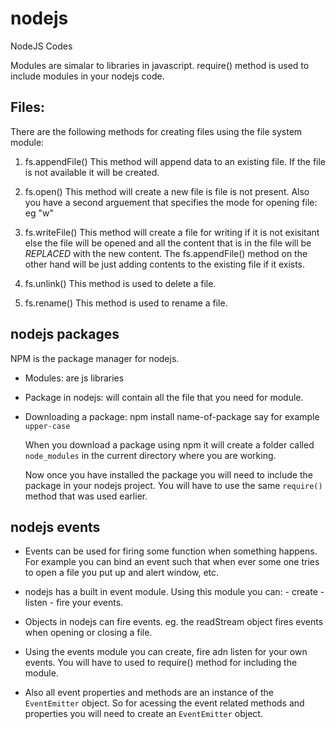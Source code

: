 # nodejs
NodeJS Codes

Modules are simalar to libraries in javascript.
require() method is used to include modules in your nodejs code.


Files:
--------
There are the following methods for creating files using the file system module:
1. fs.appendFile() 
    This method will append data to an existing file. If the file is not available
    it will be created.

2. fs.open()
    This method will create a new file is file is not present. Also you have a second
    arguement that specifies the mode for opening file: eg "w"

3. fs.writeFile()
    This method will create a file for writing if it is not exisitant else the file will
    be opened and all the content that is in the file will be *REPLACED* with the new content.
    The fs.appendFile() method on the other hand will be just adding contents to the existing
    file if it exists.

4. fs.unlink()
    This method is used to delete a file.

5. fs.rename()
    This method is used to rename a file.




nodejs packages
--------
NPM is the package manager for nodejs.
* Modules: are js libraries

* Package in nodejs: will contain all the file that you need 
    for module.

* Downloading a package:
    npm install name-of-package
    say for example `upper-case`

    When you download a package using npm it will create a folder called `node_modules` 
    in the current directory where you are working.

    Now once you have installed the package you will need to include the package in your nodejs project.
    You will have to use the same `require()` method that was used earlier.


nodejs events
--------

* Events can be used for firing some function when something happens. For example
you can bind an event such that when ever some one tries to open a file you
put up and alert window, etc.

* nodejs has a built in event module. Using this module you can:
        - create
        - listen
        - fire 
        your events.

* Objects in nodejs can fire events. eg. the readStream object fires events when 
opening or closing a file.

* Using the events module you can create, fire adn listen for your own events. You will have to used to require() method for
including the module.

* Also all event properties and methods are an instance of the
`EventEmitter` object. So for acessing the event related methods and properties you will need to create an `EventEmitter` object.